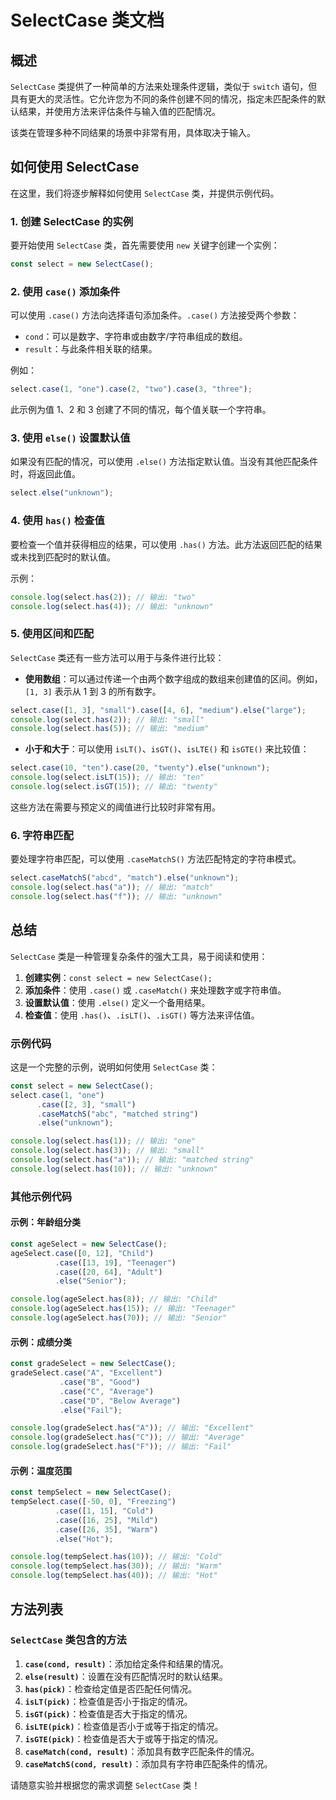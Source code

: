 # SelectCase 类文档

## 概述
`SelectCase` 类提供了一种简单的方法来处理条件逻辑，类似于 `switch` 语句，但具有更大的灵活性。它允许您为不同的条件创建不同的情况，指定未匹配条件的默认结果，并使用方法来评估条件与输入值的匹配情况。

该类在管理多种不同结果的场景中非常有用，具体取决于输入。

## 如何使用 SelectCase

在这里，我们将逐步解释如何使用 `SelectCase` 类，并提供示例代码。

### 1. 创建 SelectCase 的实例
要开始使用 `SelectCase` 类，首先需要使用 `new` 关键字创建一个实例：

```javascript
const select = new SelectCase();
```

### 2. 使用 `case()` 添加条件
可以使用 `.case()` 方法向选择语句添加条件。`.case()` 方法接受两个参数：
- `cond`：可以是数字、字符串或由数字/字符串组成的数组。
- `result`：与此条件相关联的结果。

例如：

```javascript
select.case(1, "one").case(2, "two").case(3, "three");
```
此示例为值 1、2 和 3 创建了不同的情况，每个值关联一个字符串。

### 3. 使用 `else()` 设置默认值
如果没有匹配的情况，可以使用 `.else()` 方法指定默认值。当没有其他匹配条件时，将返回此值。

```javascript
select.else("unknown");
```

### 4. 使用 `has()` 检查值
要检查一个值并获得相应的结果，可以使用 `.has()` 方法。此方法返回匹配的结果或未找到匹配时的默认值。

示例：

```javascript
console.log(select.has(2)); // 输出: "two"
console.log(select.has(4)); // 输出: "unknown"
```

### 5. 使用区间和匹配
`SelectCase` 类还有一些方法可以用于与条件进行比较：

- **使用数组**：可以通过传递一个由两个数字组成的数组来创建值的区间。例如，`[1, 3]` 表示从 1 到 3 的所有数字。

```javascript
select.case([1, 3], "small").case([4, 6], "medium").else("large");
console.log(select.has(2)); // 输出: "small"
console.log(select.has(5)); // 输出: "medium"
```

- **小于和大于**：可以使用 `isLT()`、`isGT()`、`isLTE()` 和 `isGTE()` 来比较值：

```javascript
select.case(10, "ten").case(20, "twenty").else("unknown");
console.log(select.isLT(15)); // 输出: "ten"
console.log(select.isGT(15)); // 输出: "twenty"
```

这些方法在需要与预定义的阈值进行比较时非常有用。

### 6. 字符串匹配
要处理字符串匹配，可以使用 `.caseMatchS()` 方法匹配特定的字符串模式。

```javascript
select.caseMatchS("abcd", "match").else("unknown");
console.log(select.has("a")); // 输出: "match"
console.log(select.has("f")); // 输出: "unknown"
```

## 总结
`SelectCase` 类是一种管理复杂条件的强大工具，易于阅读和使用：
1. **创建实例**：`const select = new SelectCase();`
2. **添加条件**：使用 `.case()` 或 `.caseMatch()` 来处理数字或字符串值。
3. **设置默认值**：使用 `.else()` 定义一个备用结果。
4. **检查值**：使用 `.has()`、`.isLT()`、`.isGT()` 等方法来评估值。

### 示例代码
这是一个完整的示例，说明如何使用 `SelectCase` 类：

```javascript
const select = new SelectCase();
select.case(1, "one")
      .case([2, 3], "small")
      .caseMatchS("abc", "matched string")
      .else("unknown");

console.log(select.has(1)); // 输出: "one"
console.log(select.has(3)); // 输出: "small"
console.log(select.has("a")); // 输出: "matched string"
console.log(select.has(10)); // 输出: "unknown"
```

### 其他示例代码

#### 示例：年龄组分类
```javascript
const ageSelect = new SelectCase();
ageSelect.case([0, 12], "Child")
          .case([13, 19], "Teenager")
          .case([20, 64], "Adult")
          .else("Senior");

console.log(ageSelect.has(8)); // 输出: "Child"
console.log(ageSelect.has(15)); // 输出: "Teenager"
console.log(ageSelect.has(70)); // 输出: "Senior"
```

#### 示例：成绩分类
```javascript
const gradeSelect = new SelectCase();
gradeSelect.case("A", "Excellent")
           .case("B", "Good")
           .case("C", "Average")
           .case("D", "Below Average")
           .else("Fail");

console.log(gradeSelect.has("A")); // 输出: "Excellent"
console.log(gradeSelect.has("C")); // 输出: "Average"
console.log(gradeSelect.has("F")); // 输出: "Fail"
```

#### 示例：温度范围
```javascript
const tempSelect = new SelectCase();
tempSelect.case([-50, 0], "Freezing")
          .case([1, 15], "Cold")
          .case([16, 25], "Mild")
          .case([26, 35], "Warm")
          .else("Hot");

console.log(tempSelect.has(10)); // 输出: "Cold"
console.log(tempSelect.has(30)); // 输出: "Warm"
console.log(tempSelect.has(40)); // 输出: "Hot"
```

## 方法列表

### `SelectCase` 类包含的方法
1. **`case(cond, result)`**：添加给定条件和结果的情况。
2. **`else(result)`**：设置在没有匹配情况时的默认结果。
3. **`has(pick)`**：检查给定值是否匹配任何情况。
4. **`isLT(pick)`**：检查值是否小于指定的情况。
5. **`isGT(pick)`**：检查值是否大于指定的情况。
6. **`isLTE(pick)`**：检查值是否小于或等于指定的情况。
7. **`isGTE(pick)`**：检查值是否大于或等于指定的情况。
8. **`caseMatch(cond, result)`**：添加具有数字匹配条件的情况。
9. **`caseMatchS(cond, result)`**：添加具有字符串匹配条件的情况。

请随意实验并根据您的需求调整 `SelectCase` 类！
